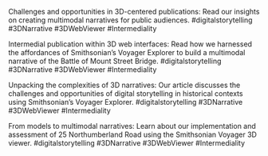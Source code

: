 Challenges and opportunities in 3D-centered publications: Read our insights on creating multimodal narratives for public audiences. #digitalstorytelling #3DNarrative  #3DWebViewer #Intermediality 

Intermedial publication within 3D web interfaces: Read how we harnessed the affordances of Smithsonian’s Voyager Explorer to build a multimodal narrative of the Battle of Mount Street Bridge. #digitalstorytelling #3DNarrative  #3DWebViewer #Intermediality 

Unpacking the complexities of 3D narratives: Our article discusses the challenges and opportunities of digital storytelling in historical contexts using Smithsonian’s Voyager Explorer. #digitalstorytelling #3DNarrative  #3DWebViewer #Intermediality 

From models to multimodal narratives: Learn about our implementation and assessment of 25 Northumberland Road using the Smithsonian Voyager 3D viewer. #digitalstorytelling #3DNarrative  #3DWebViewer #Intermediality 
